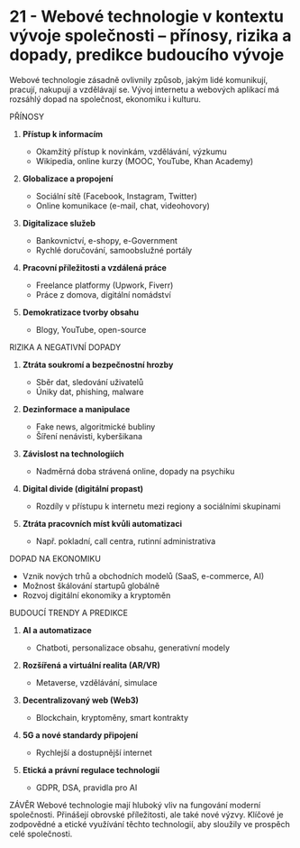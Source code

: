 # 21 - Webové technologie v kontextu vývoje společnosti – přínosy, rizika a dopady, predikce budoucího vývoje
Webové technologie zásadně ovlivnily způsob, jakým lidé komunikují, pracují, nakupují a vzdělávají se. Vývoj internetu a webových aplikací má rozsáhlý dopad na společnost, ekonomiku i kulturu.

PŘÍNOSY

1. **Přístup k informacím**

   * Okamžitý přístup k novinkám, vzdělávání, výzkumu
   * Wikipedia, online kurzy (MOOC, YouTube, Khan Academy)

2. **Globalizace a propojení**

   * Sociální sítě (Facebook, Instagram, Twitter)
   * Online komunikace (e-mail, chat, videohovory)

3. **Digitalizace služeb**

   * Bankovnictví, e-shopy, e-Government
   * Rychlé doručování, samoobslužné portály

4. **Pracovní příležitosti a vzdálená práce**

   * Freelance platformy (Upwork, Fiverr)
   * Práce z domova, digitální nomádství

5. **Demokratizace tvorby obsahu**

   * Blogy, YouTube, open-source

RIZIKA A NEGATIVNÍ DOPADY

1. **Ztráta soukromí a bezpečnostní hrozby**

   * Sběr dat, sledování uživatelů
   * Úniky dat, phishing, malware

2. **Dezinformace a manipulace**

   * Fake news, algoritmické bubliny
   * Šíření nenávisti, kyberšikana

3. **Závislost na technologiích**

   * Nadměrná doba strávená online, dopady na psychiku

4. **Digital divide (digitální propast)**

   * Rozdíly v přístupu k internetu mezi regiony a sociálními skupinami

5. **Ztráta pracovních míst kvůli automatizaci**

   * Např. pokladní, call centra, rutinní administrativa

DOPAD NA EKONOMIKU

* Vznik nových trhů a obchodních modelů (SaaS, e-commerce, AI)
* Možnost škálování startupů globálně
* Rozvoj digitální ekonomiky a kryptoměn

BUDOUCÍ TRENDY A PREDIKCE

1. **AI a automatizace**

   * Chatboti, personalizace obsahu, generativní modely

2. **Rozšířená a virtuální realita (AR/VR)**

   * Metaverse, vzdělávání, simulace

3. **Decentralizovaný web (Web3)**

   * Blockchain, kryptoměny, smart kontrakty

4. **5G a nové standardy připojení**

   * Rychlejší a dostupnější internet

5. **Etická a právní regulace technologií**

   * GDPR, DSA, pravidla pro AI

ZÁVĚR
Webové technologie mají hluboký vliv na fungování moderní společnosti. Přinášejí obrovské příležitosti, ale také nové výzvy. Klíčové je zodpovědné a etické využívání těchto technologií, aby sloužily ve prospěch celé společnosti.
